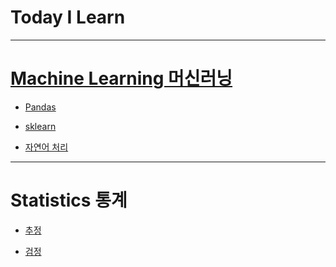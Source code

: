 Today I Learn
===============
---

# [Machine Learning 머신러닝](https://github.com/JAEHYUNYUK/Machine-Learning#머신러닝-ml)

* [Pandas](https://github.com/JAEHYUNYUK/python/blob/main/Pandas/Pandas.md)

* [sklearn](https://github.com/JAEHYUNYUK/Machine-Learning/blob/main/sklearn/sklearn.md)

* [자연어 처리](https://github.com/JAEHYUNYUK/Machine-Learning#자연어-처리)
---
# Statistics 통계

* [추정](https://github.com/JAEHYUNYUK/-Statistics-/blob/main/README.md)

* [검정](https://github.com/JAEHYUNYUK/-Statistics-/blob/main/README.md)
